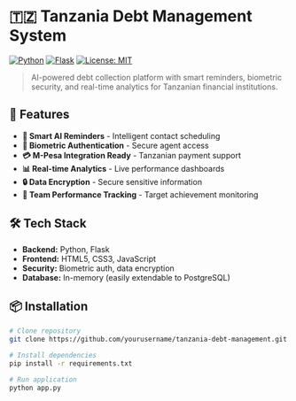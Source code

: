 # 🇹🇿 Tanzania Debt Management System

[![Python](https://img.shields.io/badge/Python-3.10+-blue.svg)](https://python.org)
[![Flask](https://img.shields.io/badge/Flask-2.3.3-green.svg)](https://flask.palletsprojects.com/)
[![License: MIT](https://img.shields.io/badge/License-MIT-yellow.svg)](https://opensource.org/licenses/MIT)

> AI-powered debt collection platform with smart reminders, biometric security, and real-time analytics for Tanzanian financial institutions.

## 🚀 Features

- **🤖 Smart AI Reminders** - Intelligent contact scheduling
- **🔐 Biometric Authentication** - Secure agent access
- **💳 M-Pesa Integration Ready** - Tanzanian payment support
- **📊 Real-time Analytics** - Live performance dashboards
- **🔒 Data Encryption** - Secure sensitive information
- **🎯 Team Performance Tracking** - Target achievement monitoring

## 🛠️ Tech Stack

- **Backend:** Python, Flask
- **Frontend:** HTML5, CSS3, JavaScript
- **Security:** Biometric auth, data encryption
- **Database:** In-memory (easily extendable to PostgreSQL)

## 📦 Installation

```bash 
# Clone repository
git clone https://github.com/yourusername/tanzania-debt-management.git

# Install dependencies
pip install -r requirements.txt

# Run application
python app.py
